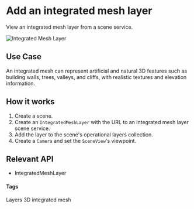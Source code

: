 # Add an integrated mesh layer

View an integrated mesh layer from a scene service.

![Integrated Mesh Layer](integrated-mesh-layer.png)

## Use Case

An integrated mesh can represent artificial and natural 3D features such as
building walls, trees, valleys, and cliffs, with realistic textures and
elevation information.

## How it works

1. Create a scene.
2. Create an `IntegratedMeshLayer` with the URL to an integrated mesh layer 
scene service.
3. Add the layer to the scene's operational layers collection.
4. Create a `Camera` and set the `SceneView`'s viewpoint.

## Relevant API

- IntegratedMeshLayer

#### Tags

Layers
3D
integrated mesh